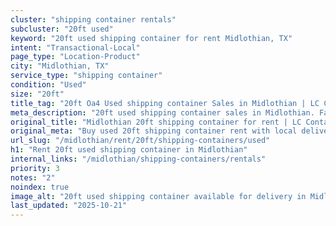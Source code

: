 ```yaml
---
cluster: "shipping container rentals"
subcluster: "20ft used"
keyword: "20ft used shipping container for rent Midlothian, TX"
intent: "Transactional-Local"
page_type: "Location-Product"
city: "Midlothian, TX"
service_type: "shipping container"
condition: "Used"
size: "20ft"
title_tag: "20ft Oa4 Used shipping container Sales in Midlothian | LC Container"
meta_description: "20ft used shipping container sales in Midlothian. Fast delivery, competitive pricing. Serving shipping containers area. Quote ID: NLG. Call (214) 524-4168 for your free quote today."
original_title: "Midlothian 20ft shipping container for rent | LC Container"
original_meta: "Buy used 20ft shipping container rent with local delivery in Midlothian, TX. LC Container — local Since 2003. Request a fast quote today."
url_slug: "/midlothian/rent/20ft/shipping-containers/used"
h1: "Rent 20ft used shipping container in Midlothian"
internal_links: "/midlothian/shipping-containers/rentals"
priority: 3
notes: "2"
noindex: true
image_alt: "20ft used shipping container available for delivery in Midlothian"
last_updated: "2025-10-21"
---
```


<!-- TODO: Add unique city/inventory copy, images, and internal links here. -->
